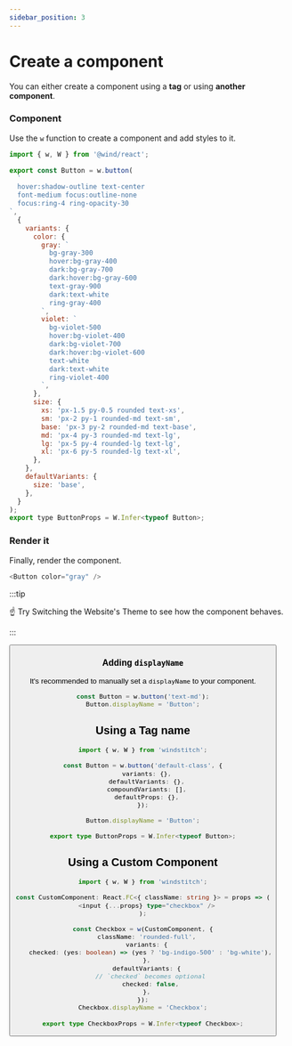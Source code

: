 ```yaml
---
sidebar_position: 3
---
```


# Create a component

You can either create a component using a **tag** or using **another component**.

### Component

Use the `w` function to create a component and add styles to it.

```jsx line=3-11
import { w, W } from '@wind/react';

export const Button = w.button(
  `
  hover:shadow-outline text-center
  font-medium focus:outline-none
  focus:ring-4 ring-opacity-30
`,
  {
    variants: {
      color: {
        gray: `
          bg-gray-300
          hover:bg-gray-400
          dark:bg-gray-700
          dark:hover:bg-gray-600
          text-gray-900
          dark:text-white
          ring-gray-400
        `,
        violet: `
          bg-violet-500
          hover:bg-violet-400
          dark:bg-violet-700
          dark:hover:bg-violet-600
          text-white
          dark:text-white
          ring-violet-400
        `,
      },
      size: {
        xs: 'px-1.5 py-0.5 rounded text-xs',
        sm: 'px-2 py-1 rounded-md text-sm',
        base: 'px-3 py-2 rounded-md text-base',
        md: 'px-4 py-3 rounded-md text-lg',
        lg: 'px-5 py-4 rounded-lg text-lg',
        xl: 'px-6 py-5 rounded-lg text-xl',
      },
    },
    defaultVariants: {
      size: 'base',
    },
  }
);
export type ButtonProps = W.Infer<typeof Button>;
```

### Render it

Finally, render the component.

```typescript
<Button color="gray" />
```

:::tip

☝️ Try Switching the Website's Theme to see how the component behaves.

:::

<Preview>
  <Button />
</Preview>

### Adding `displayName`

It's recommended to manually set a `displayName` to your component.

```jsx
const Button = w.button('text-md');
Button.displayName = 'Button';
```

## Using a Tag name

```typescript
import { w, W } from 'windstitch';

const Button = w.button('default-class', {
  variants: {},
  defaultVariants: {},
  compoundVariants: [],
  defaultProps: {},
});

Button.displayName = 'Button';

export type ButtonProps = W.Infer<typeof Button>;
```

## Using a Custom Component

```typescript
import { w, W } from 'windstitch';

const CustomComponent: React.FC<{ className: string }> = props => (
  <input {...props} type="checkbox" />
);

const Checkbox = w(CustomComponent, {
  className: 'rounded-full',
  variants: {
    checked: (yes: boolean) => (yes ? 'bg-indigo-500' : 'bg-white'),
  },
  defaultVariants: {
    // `checked` becomes optional
    checked: false,
  },
});
Checkbox.displayName = 'Checkbox';

export type CheckboxProps = W.Infer<typeof Checkbox>;
```
